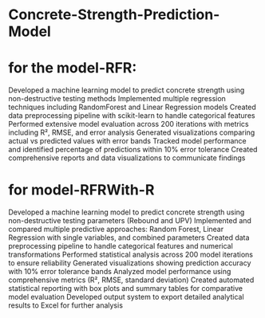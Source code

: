 # Concrete-Strength-Prediction-Model
# for the model-RFR:
Developed a machine learning model to predict concrete strength using non-destructive testing methods
Implemented multiple regression techniques including RandomForest and Linear Regression models
Created data preprocessing pipeline with scikit-learn to handle categorical features
Performed extensive model evaluation across 200 iterations with metrics including R², RMSE, and error analysis
Generated visualizations comparing actual vs predicted values with error bands
Tracked model performance and identified percentage of predictions within 10% error tolerance
Created comprehensive reports and data visualizations to communicate findings

# for model-RFRWith-R
Developed a machine learning model to predict concrete strength using non-destructive testing parameters (Rebound and UPV)
Implemented and compared multiple predictive approaches: Random Forest, Linear Regression with single variables, and combined parameters
Created data preprocessing pipeline to handle categorical features and numerical transformations
Performed statistical analysis across 200 model iterations to ensure reliability
Generated visualizations showing prediction accuracy with 10% error tolerance bands
Analyzed model performance using comprehensive metrics (R², RMSE, standard deviation)
Created automated statistical reporting with box plots and summary tables for comparative model evaluation
Developed output system to export detailed analytical results to Excel for further analysis